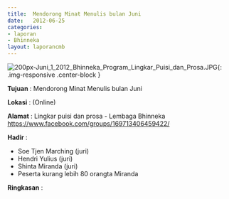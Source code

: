 ```yaml
---	
title: 	Mendorong Minat Menulis bulan Juni 
date: 	2012-06-25
categories:	
- laporan	
- Bhinneka	
layout: laporancmb	
---	
```

	
![200px-Juni_1_2012_Bhinneka_Program_Lingkar_Puisi_dan_Prosa.JPG](/uploads/200px-Juni_1_2012_Bhinneka_Program_Lingkar_Puisi_dan_Prosa.JPG){: .img-responsive .center-block }	
	
**Tujuan** :	Mendorong Minat Menulis bulan Juni
	
**Lokasi** :	(Online)
	
**Alamat** : 	Lingkar puisi dan prosa - Lembaga Bhinneka https://www.facebook.com/groups/169713406459422/
	
**Hadir** :	
*	Soe Tjen Marching (juri)
*	Hendri Yulius (juri)
*	Shinta Miranda (juri)
*	Peserta kurang lebih 80 orangta Miranda

**Ringkasan** :	
